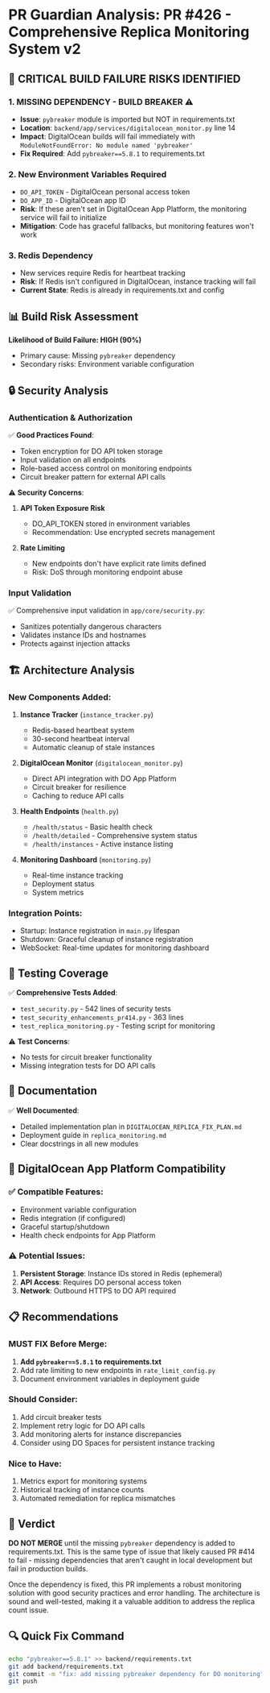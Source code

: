 # PR Guardian Analysis: PR #426 - Comprehensive Replica Monitoring System v2

## 🚨 CRITICAL BUILD FAILURE RISKS IDENTIFIED

### 1. **MISSING DEPENDENCY - BUILD BREAKER** ⚠️
- **Issue**: `pybreaker` module is imported but NOT in requirements.txt
- **Location**: `backend/app/services/digitalocean_monitor.py` line 14
- **Impact**: DigitalOcean builds will fail immediately with `ModuleNotFoundError: No module named 'pybreaker'`
- **Fix Required**: Add `pybreaker==5.8.1` to requirements.txt

### 2. **New Environment Variables Required**
- `DO_API_TOKEN` - DigitalOcean personal access token
- `DO_APP_ID` - DigitalOcean app ID  
- **Risk**: If these aren't set in DigitalOcean App Platform, the monitoring service will fail to initialize
- **Mitigation**: Code has graceful fallbacks, but monitoring features won't work

### 3. **Redis Dependency**
- New services require Redis for heartbeat tracking
- **Risk**: If Redis isn't configured in DigitalOcean, instance tracking will fail
- **Current State**: Redis is already in requirements.txt and config

## 📊 Build Risk Assessment

**Likelihood of Build Failure: HIGH (90%)**
- Primary cause: Missing `pybreaker` dependency
- Secondary risks: Environment variable configuration

## 🔒 Security Analysis

### Authentication & Authorization
✅ **Good Practices Found**:
- Token encryption for DO API token storage
- Input validation on all endpoints
- Role-based access control on monitoring endpoints
- Circuit breaker pattern for external API calls

⚠️ **Security Concerns**:
1. **API Token Exposure Risk**
   - DO_API_TOKEN stored in environment variables
   - Recommendation: Use encrypted secrets management
   
2. **Rate Limiting**
   - New endpoints don't have explicit rate limits defined
   - Risk: DoS through monitoring endpoint abuse

### Input Validation
✅ Comprehensive input validation in `app/core/security.py`:
- Sanitizes potentially dangerous characters
- Validates instance IDs and hostnames
- Protects against injection attacks

## 🏗️ Architecture Analysis

### New Components Added:
1. **Instance Tracker** (`instance_tracker.py`)
   - Redis-based heartbeat system
   - 30-second heartbeat interval
   - Automatic cleanup of stale instances

2. **DigitalOcean Monitor** (`digitalocean_monitor.py`)
   - Direct API integration with DO App Platform
   - Circuit breaker for resilience
   - Caching to reduce API calls

3. **Health Endpoints** (`health.py`)
   - `/health/status` - Basic health check
   - `/health/detailed` - Comprehensive system status
   - `/health/instances` - Active instance listing

4. **Monitoring Dashboard** (`monitoring.py`)
   - Real-time instance tracking
   - Deployment status
   - System metrics

### Integration Points:
- Startup: Instance registration in `main.py` lifespan
- Shutdown: Graceful cleanup of instance registration
- WebSocket: Real-time updates for monitoring dashboard

## 🧪 Testing Coverage

✅ **Comprehensive Tests Added**:
- `test_security.py` - 542 lines of security tests
- `test_security_enhancements_pr414.py` - 363 lines
- `test_replica_monitoring.py` - Testing script for monitoring

⚠️ **Test Concerns**:
- No tests for circuit breaker functionality
- Missing integration tests for DO API calls

## 📝 Documentation

✅ **Well Documented**:
- Detailed implementation plan in `DIGITALOCEAN_REPLICA_FIX_PLAN.md`
- Deployment guide in `replica_monitoring.md`
- Clear docstrings in all new modules

## 🔧 DigitalOcean App Platform Compatibility

### ✅ Compatible Features:
- Environment variable configuration
- Redis integration (if configured)
- Graceful startup/shutdown
- Health check endpoints for App Platform

### ⚠️ Potential Issues:
1. **Persistent Storage**: Instance IDs stored in Redis (ephemeral)
2. **API Access**: Requires DO personal access token
3. **Network**: Outbound HTTPS to DO API required

## 📋 Recommendations

### MUST FIX Before Merge:
1. **Add `pybreaker==5.8.1` to requirements.txt**
2. Add rate limiting to new endpoints in `rate_limit_config.py`
3. Document environment variables in deployment guide

### Should Consider:
1. Add circuit breaker tests
2. Implement retry logic for DO API calls
3. Add monitoring alerts for instance discrepancies
4. Consider using DO Spaces for persistent instance tracking

### Nice to Have:
1. Metrics export for monitoring systems
2. Historical tracking of instance counts
3. Automated remediation for replica mismatches

## 🎯 Verdict

**DO NOT MERGE** until the missing `pybreaker` dependency is added to requirements.txt. This is the same type of issue that likely caused PR #414 to fail - missing dependencies that aren't caught in local development but fail in production builds.

Once the dependency is fixed, this PR implements a robust monitoring solution with good security practices and error handling. The architecture is sound and well-tested, making it a valuable addition to address the replica count issue.

## 🔍 Quick Fix Command

```bash
echo "pybreaker==5.8.1" >> backend/requirements.txt
git add backend/requirements.txt
git commit -m "fix: add missing pybreaker dependency for DO monitoring"
git push
```
